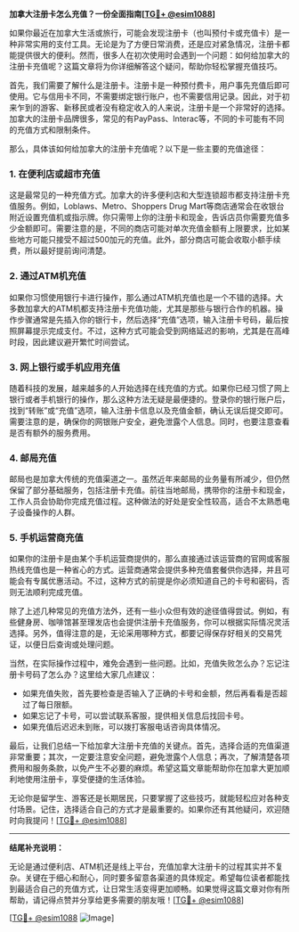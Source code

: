 **加拿大注册卡怎么充值？一份全面指南[[TG💪+ @esim1088](https://t.me/s/esim1088)]**

如果你最近在加拿大生活或旅行，可能会发现注册卡（也叫预付卡或充值卡）是一种非常实用的支付工具。无论是为了方便日常消费，还是应对紧急情况，注册卡都能提供很大的便利。然而，很多人在初次使用时会遇到一个问题：如何给加拿大的注册卡充值呢？这篇文章将为你详细解答这个疑问，帮助你轻松掌握充值技巧。

首先，我们需要了解什么是注册卡。注册卡是一种预付费卡，用户事先充值后即可使用。它与信用卡不同，不需要绑定银行账户，也不需要信用记录。因此，对于初来乍到的游客、新移民或者没有稳定收入的人来说，注册卡是一个非常好的选择。加拿大的注册卡品牌很多，常见的有PayPass、Interac等，不同的卡可能有不同的充值方式和限制条件。

那么，具体该如何给加拿大的注册卡充值呢？以下是一些主要的充值途径：

### **1. 在便利店或超市充值**
这是最常见的一种充值方式。加拿大的许多便利店和大型连锁超市都支持注册卡充值服务。例如，Loblaws、Metro、Shoppers Drug Mart等商店通常会在收银台附近设置充值机或指示牌。你只需带上你的注册卡和现金，告诉店员你需要充值多少金额即可。需要注意的是，不同的商店可能对单次充值金额有上限要求，比如某些地方可能只接受不超过500加元的充值。此外，部分商店可能会收取小额手续费，所以最好提前询问清楚。

### **2. 通过ATM机充值**
如果你习惯使用银行卡进行操作，那么通过ATM机充值也是一个不错的选择。大多数加拿大的ATM机都支持注册卡充值功能，尤其是那些与银行合作的机器。操作步骤通常是先插入你的银行卡，然后选择“充值”选项，输入注册卡号码，最后按照屏幕提示完成支付。不过，这种方式可能会受到网络延迟的影响，尤其是在高峰时段，因此建议避开繁忙时间尝试。

### **3. 网上银行或手机应用充值**
随着科技的发展，越来越多的人开始选择在线充值的方式。如果你已经习惯了网上银行或者手机银行的操作，那么这种方法无疑是最便捷的。登录你的银行账户后，找到“转账”或“充值”选项，输入注册卡信息以及充值金额，确认无误后提交即可。需要注意的是，确保你的网银账户安全，避免泄露个人信息。同时，也要注意查看是否有额外的服务费用。

### **4. 邮局充值**
邮局也是加拿大传统的充值渠道之一。虽然近年来邮局的业务量有所减少，但仍然保留了部分基础服务，包括注册卡充值。前往当地邮局，携带你的注册卡和现金，工作人员会协助你完成充值过程。这种做法的好处是安全性较高，适合不太熟悉电子设备操作的人群。

### **5. 手机运营商充值**
如果你的注册卡是由某个手机运营商提供的，那么直接通过该运营商的官网或客服热线充值也是一种省心的方式。运营商通常会提供多种充值套餐供你选择，并且可能会有专属优惠活动。不过，这种方式的前提是你必须知道自己的卡号和密码，否则无法顺利完成充值。

除了上述几种常见的充值方法外，还有一些小众但有效的途径值得尝试。例如，有些健身房、咖啡馆甚至理发店也会提供注册卡充值服务，你可以根据实际情况灵活选择。另外，值得注意的是，无论采用哪种方式，都要记得保存好相关的交易凭证，以便日后查询或处理问题。

当然，在实际操作过程中，难免会遇到一些问题。比如，充值失败怎么办？忘记注册卡号码了怎么办？这里给大家几点建议：

- 如果充值失败，首先要检查是否输入了正确的卡号和金额，然后再看看是否超过了每日限额。
- 如果忘记了卡号，可以尝试联系客服，提供相关信息后找回卡号。
- 如果充值后迟迟未到账，可以拨打客服电话咨询具体情况。

最后，让我们总结一下给加拿大注册卡充值的关键点。首先，选择合适的充值渠道非常重要；其次，一定要注意安全问题，避免泄露个人信息；再次，了解清楚各项费用和服务条款，以免产生不必要的麻烦。希望这篇文章能帮助你在加拿大更加顺利地使用注册卡，享受便捷的生活体验。

无论你是留学生、游客还是长期居民，只要掌握了这些技巧，就能轻松应对各种支付场景。记住，选择适合自己的方式才是最重要的。如果你还有其他疑问，欢迎随时向我提问！[[TG💪+ @esim1088](https://t.me/s/esim1088)]

---

**结尾补充说明：**

无论是通过便利店、ATM机还是线上平台，充值加拿大注册卡的过程其实并不复杂。关键在于细心和耐心，同时要多留意各渠道的具体规定。希望每位读者都能找到最适合自己的充值方式，让日常生活变得更加顺畅。如果觉得这篇文章对你有所帮助，请记得点赞并分享给更多需要的朋友哦！[[TG💪+ @esim1088](https://t.me/s/esim1088)] 

[[TG💪+ @esim1088](https://t.me/s/esim1088) ![Image](https://i.postimg.cc/4NQfJmqS/Snipaste-2025-05-13-00-14-12.png)]